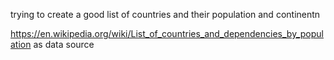 trying to create a good list of countries and their population and continentn

https://en.wikipedia.org/wiki/List_of_countries_and_dependencies_by_population as data source